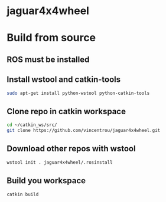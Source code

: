 jaguar4x4wheel
==============

# Build from source

## ROS must be installed

## Install wstool and catkin-tools

  ```bash
sudo apt-get install python-wstool python-catkin-tools
```

## Clone repo in catkin workspace

 ```bash
cd ~/catkin_ws/src/
git clone https://github.com/vincentrou/jaguar4x4wheel.git
```

## Download other repos with wstool

```bash
wstool init . jaguar4x4wheel/.rosinstall
```

## Build you workspace

```bash
catkin build
```
